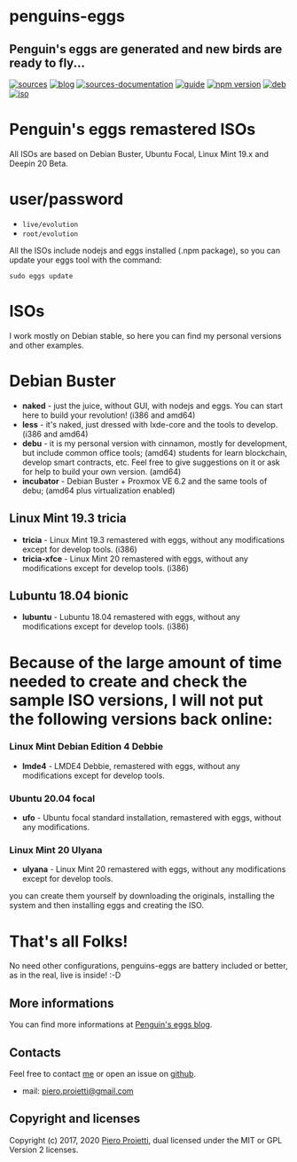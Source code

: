 penguins-eggs
=============

## Penguin&#39;s eggs are generated and new birds are ready to fly...
[![sources](https://img.shields.io/badge/github-sources-blue)](https://github.com/pieroproietti/penguins-eggs)
[![blog](https://img.shields.io/badge/blog-penguin's%20eggs-blue)](https://penguins-eggs.net)
[![sources-documentation](https://img.shields.io/badge/sources-documentation-blue)](https://penguins-eggs.net/sources-documentation/index.html)
[![guide](https://img.shields.io/badge/guide-penguin's%20eggs-blue)](https://penguins-eggs.net/book/)
[![npm version](https://img.shields.io/npm/v/penguins-eggs.svg)](https://npmjs.org/package/penguins-eggs)
[![deb](https://img.shields.io/badge/deb-packages-orange)](https://sourceforge.net/projects/penguins-eggs/files/packages-deb)
[![iso](https://img.shields.io/badge/iso-images-orange)](https://sourceforge.net/projects/penguins-eggs/files/iso)


# Penguin's eggs remastered ISOs

All ISOs are based on Debian Buster, Ubuntu Focal, Linux Mint 19.x and Deepin 20 Beta. 

# user/password
* ```live/evolution```
* ```root/evolution```

All the ISOs include nodejs and eggs installed (.npm package), so you can update your eggs tool with the command:

```sudo eggs update```

# ISOs

I work mostly on Debian stable, so here you can find my personal versions and other examples.

# Debian Buster 
* **naked** - just the juice, without GUI, with nodejs and eggs. You can start here to build your revolution! (i386 and amd64)
* **less** - it's naked, just dressed with lxde-core and the tools to develop. (i386 and amd64)
* **debu**  - it is my personal version with cinnamon, mostly for development, but include common office tools; (amd64)
students for learn blockchain, develop smart contracts, etc. Feel free to give suggestions on it or ask for help to build your own version. (amd64)
* **incubator** - Debian Buster + Proxmox VE 6.2 and the same tools of debu; (amd64 plus virtualization enabled)

## Linux Mint 19.3 tricia
* **tricia** - Linux Mint 19.3 remastered with eggs, without any modifications except for develop tools. (i386)
* **tricia-xfce** - Linux Mint 20 remastered with eggs, without any modifications except for develop tools. (i386)

## Lubuntu 18.04 bionic
* **lubuntu** - Lubuntu 18.04 remastered with eggs, without any modifications except for develop tools. (i386)

# Because of the large amount of time needed to create and check the sample ISO versions, I will not put the following versions back online: 

### Linux Mint Debian Edition 4 Debbie
* **lmde4** - LMDE4 Debbie, remastered with eggs, without any modifications except for develop tools.

### Ubuntu 20.04 focal
* **ufo** - Ubuntu focal standard installation, remastered with eggs, without any modifications. 

### Linux Mint 20 Ulyana
* **ulyana** - Linux Mint 20 remastered with eggs, without any modifications except for develop tools.

you can create them yourself by downloading the originals, installing the system and then installing eggs and creating the ISO.

# That's all Folks!
No need other configurations, penguins-eggs are battery included or better, as in the real, live is inside! :-D

## More informations

You can find more informations at [Penguin's eggs blog](https://penguins-eggs.net).

## Contacts
Feel free to contact [me](https://gitter.im/penguins-eggs-1/community?source=orgpage) or open an issue on [github](https://github.com/pieroproietti/penguins-eggs/issues).

* mail: piero.proietti@gmail.com

## Copyright and licenses
Copyright (c) 2017, 2020 [Piero Proietti](https://penguins-eggs.net/about-me.html), dual licensed under the MIT or GPL Version 2 licenses.
